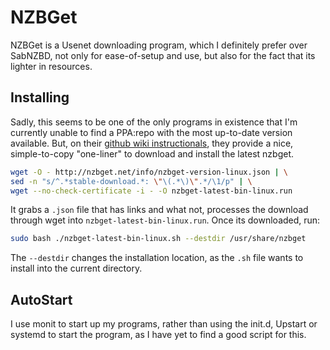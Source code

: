 # NZBGet

NZBGet is a Usenet downloading program, which I definitely  prefer over SabNZBD, not only for ease-of-setup and use, but also for the fact that its lighter in resources.

## Installing

Sadly, this seems to be one of the only programs in existence that I'm currently unable to find a PPA:repo with the most up-to-date version available. But, on their [github wiki instructionals](https://github.com/nzbget/nzbget/wiki/Installation-on-Linux), they provide a nice, simple-to-copy "one-liner" to download and install the latest nzbget.

```bash
wget -O - http://nzbget.net/info/nzbget-version-linux.json | \
sed -n "s/^.*stable-download.*: \"\(.*\)\".*/\1/p" | \
wget --no-check-certificate -i - -O nzbget-latest-bin-linux.run
```

It grabs a `.json` file that has links and what not, processes the download through wget into `nzbget-latest-bin-linux.run`. Once its downloaded, run:

```bash
sudo bash ./nzbget-latest-bin-linux.sh --destdir /usr/share/nzbget
```

The `--destdir` changes the installation location, as the `.sh` file wants to install into the current directory.

## AutoStart

I use monit to start up my programs, rather than using the init.d, Upstart or systemd to start the program, as I have yet to find a good script for this. 
